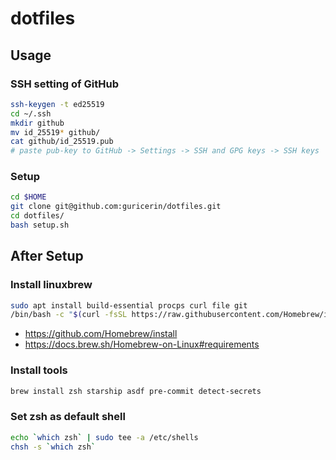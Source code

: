 # dotfiles

## Usage

### SSH setting of GitHub

```sh
ssh-keygen -t ed25519
cd ~/.ssh
mkdir github
mv id_25519* github/
cat github/id_25519.pub
# paste pub-key to GitHub -> Settings -> SSH and GPG keys -> SSH keys
```

### Setup

```sh
cd $HOME
git clone git@github.com:guricerin/dotfiles.git
cd dotfiles/
bash setup.sh
```

## After Setup

### Install linuxbrew

```sh
sudo apt install build-essential procps curl file git
/bin/bash -c "$(curl -fsSL https://raw.githubusercontent.com/Homebrew/install/HEAD/install.sh)"
```

- https://github.com/Homebrew/install
- https://docs.brew.sh/Homebrew-on-Linux#requirements

### Install tools

```sh
brew install zsh starship asdf pre-commit detect-secrets
```

### Set zsh as default shell

```sh
echo `which zsh` | sudo tee -a /etc/shells
chsh -s `which zsh`
```
